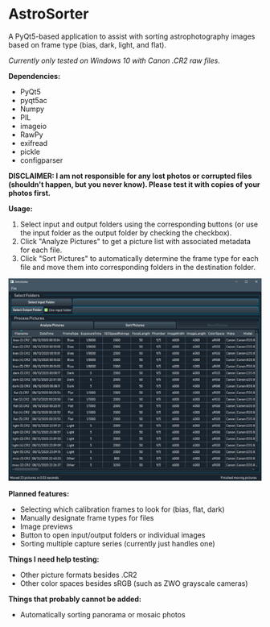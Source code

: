 # AstroSorter
A PyQt5-based application to assist with sorting astrophotography images based on frame type (bias, dark, light, and flat).

*Currently only tested on Windows 10 with Canon .CR2 raw files.*

**Dependencies:**

* PyQt5
* pyqt5ac
* Numpy
* PIL
* imageio
* RawPy
* exifread
* pickle
* configparser

**DISCLAIMER: I am not responsible for any lost photos or corrupted files (shouldn't happen, but you never know). Please test it with copies of your photos first.**

**Usage:**  
1. Select input and output folders using the corresponding buttons (or use the input folder as the output folder by checking the checkbox).
2. Click "Analyze Pictures" to get a picture list with associated metadata for each file.
3. Click "Sort Pictures" to automatically determine the frame type for each file and move them into corresponding folders in the destination folder.
    
![Screenshot of program](/demo.png)

**Planned features:** 
* Selecting which calibration frames to look for (bias, flat, dark)
* Manually designate frame types for files
* Image previews
* Button to open input/output folders or individual images
* Sorting multiple capture series (currently just handles one)

**Things I need help testing:**
* Other picture formats besides .CR2
* Other color spaces besides sRGB (such as ZWO grayscale cameras)

**Things that probably cannot be added:**
* Automatically sorting panorama or mosaic photos



